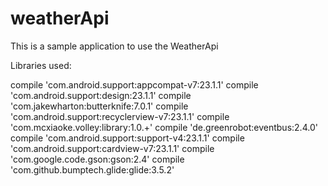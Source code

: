 # weatherApi
This is a sample application to use the WeatherApi

Libraries used:

compile 'com.android.support:appcompat-v7:23.1.1'
compile 'com.android.support:design:23.1.1'
compile 'com.jakewharton:butterknife:7.0.1'
compile 'com.android.support:recyclerview-v7:23.1.1'
compile 'com.mcxiaoke.volley:library:1.0.+'
compile 'de.greenrobot:eventbus:2.4.0'
compile 'com.android.support:support-v4:23.1.1'
compile 'com.android.support:cardview-v7:23.1.1'
compile 'com.google.code.gson:gson:2.4'
compile 'com.github.bumptech.glide:glide:3.5.2'

